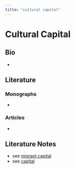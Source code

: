 ```yaml
---
title: "cultural capital"
---
```


# Cultural Capital

## Bio
- 

## Literature
### Monographs 
- 

### Articles 
- 

## Literature Notes
- see [migrant capital](008.Theory/migrant%20capital.md)
- see [capital](008.Theory/capital.md)